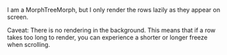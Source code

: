 I am a MorphTreeMorph, but I only render the rows lazily as they appear on screen. Caveat: There is no rendering in the background. This means that if a row takes too long to render, you can experience a shorter or longer freeze when scrolling.